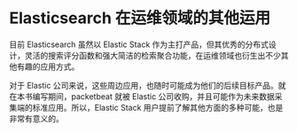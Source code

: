 # Elasticsearch 在运维领域的其他运用

目前 Elasticsearch 虽然以 Elastic Stack 作为主打产品，但其优秀的分布式设计，灵活的搜索评分函数和强大简洁的检索聚合功能，在运维领域也衍生出不少其他有趣的应用方式。

对于 Elastic 公司来说，这些周边应用，也随时可能成为他们的后续目标产品。就在本书编写期间，packetbeat 就被 Elastic 公司收购，并且可能作为未来数据采集端的标准应用。所以，Elastic Stack 用户提前了解其他方面的多种可能，也是非常有意义的。
